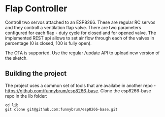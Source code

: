 # Flap Controller

Controll two servos attached to an ESP8266. These are regular RC servos and they controll a ventilation flap valve. There are two parameters configured for each flap - duty cycle for closed and for opened valve. The implemented REST api allows to set air flow through each of the valves in percentage (0 is closed, 100 is fully open).

The OTA is supported. Use the regular /update API to upload new version of the sketch.

## Building the project

The project uses a common set of tools that are availabe in another repo - https://github.com/funnybrum/esp8266-base. Clone the esp8266-base repo in the lib folder:

```
cd lib
git clone git@github.com:funnybrum/esp8266-base.git
```
